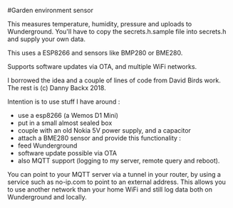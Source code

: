 #Garden environment sensor

This measures temperature, humidity, pressure and uploads to Wunderground.
You'll have to copy the secrets.h.sample file into secrets.h and supply your own data.

This uses a ESP8266 and sensors like BMP280 or BME280.

Supports software updates via OTA, and multiple WiFi networks.

I borrowed the idea and a couple of lines of code from David Birds work.
The rest is (c) Danny Backx 2018.

Intention is to use stuff I have around :
- use a esp8266 (a Wemos D1 Mini)
- put in a small almost sealed box
- couple with an old Nokia 5V power supply, and a capacitor
- attach a BME280 sensor
and provide this functionality :
- feed Wunderground
- software update possible via OTA
- also MQTT support (logging to my server, remote query and reboot).

You can point to your MQTT server via a tunnel in your router, by using a service
such as no-ip.com to point to an external address. This allows you to use another
network than your home WiFi and still log data both on Wunderground and locally.


